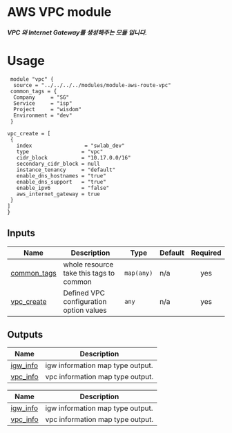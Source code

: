 <!-- BEGIN_TF_DOCS -->
 # AWS VPC module
 ##### VPC 와 Internet Gateway를 생성해주는 모듈 입니다.

 # Usage
 ```
  module "vpc" {
   source = "../../../../modules/module-aws-route-vpc"
  common_tags = {
   Company     = "SG"
   Service     = "isp"
   Project     = "wisdom"
   Environment = "dev"
  }

 vpc_create = [
  {
    index                 = "swlab_dev"
    type                 = "vpc"
    cidr_block           = "10.17.0.0/16"
    secondary_cidr_block = null
    instance_tenancy     = "default"
    enable_dns_hostnames = "true"
    enable_dns_support   = "true"
    enable_ipv6          = "false"
    aws_internet_gateway = true
  }
 ]
}
 ```

## Inputs

| Name | Description | Type | Default | Required |
|------|-------------|------|---------|:--------:|
| <a name="input_common_tags"></a> [common\_tags](#input\_common\_tags) | whole resource take this tags to common | `map(any)` | n/a | yes |
| <a name="input_vpc_create"></a> [vpc\_create](#input\_vpc\_create) | Defined VPC configuration option values | `any` | n/a | yes |

## Outputs

| Name | Description |
|------|-------------|
| <a name="output_igw_info"></a> [igw\_info](#output\_igw\_info) | igw information map type output. |
| <a name="output_vpc_info"></a> [vpc\_info](#output\_vpc\_info) | vpc information map type output. |
<!-- END_TF_DOCS -->
| Name | Description |
|------|-------------|
| <a name="output_igw_info"></a> [igw\_info](#output\_igw\_info) | igw information map type output. |
| <a name="output_vpc_info"></a> [vpc\_info](#output\_vpc\_info) | vpc information map type output. |
<!-- END_TF_DOCS -->